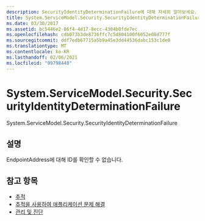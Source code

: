 ```yaml
---
description: SecurityIdentityDeterminationFailure에 대해 자세히 알아보세요.
title: System.ServiceModel.Security.SecurityIdentityDeterminationFailure
ms.date: 03/30/2017
ms.assetid: bc5446e2-86f4-4d17-8ecc-4304b0fde7ec
ms.openlocfilehash: cdb073b3de8736ffc7c5d804100f6052e08d777f
ms.sourcegitcommit: ddf7edb67715a5b9a45e3dd44536dabc153c1de0
ms.translationtype: MT
ms.contentlocale: ko-KR
ms.lasthandoff: 02/06/2021
ms.locfileid: "99798448"
---
```

# <a name="systemservicemodelsecuritysecurityidentitydeterminationfailure"></a>System.ServiceModel.Security.SecurityIdentityDeterminationFailure

System.ServiceModel.Security.SecurityIdentityDeterminationFailure  
  
## <a name="description"></a>설명  

 EndpointAddress에 대해 ID를 확인할 수 없습니다.  
  
## <a name="see-also"></a>참고 항목

- [추적](index.md)
- [추적을 사용하여 애플리케이션 문제 해결](using-tracing-to-troubleshoot-your-application.md)
- [관리 및 진단](../index.md)
